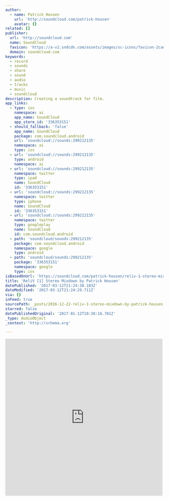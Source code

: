 ```yaml
---
author:
  - name: Patrick Housen
    url: 'http://soundcloud.com/patrick-housen'
    avatar: {}
related: []
publisher:
  url: 'http://soundcloud.com'
  name: SoundCloud
  favicon: 'https://a-v2.sndcdn.com/assets/images/sc-icons/favicon-2cadd14b.ico'
  domain: soundcloud.com
keywords:
  - record
  - sounds
  - share
  - sound
  - audio
  - tracks
  - music
  - soundcloud
description: Creating a soundtrack for film.
app_links:
  - type: ios
    namespace: ai
    app_name: SoundCloud
    app_store_id: '336353151'
  - should_fallback: 'false'
    app_name: SoundCloud
    package: com.soundcloud.android
    url: 'soundcloud://sounds:299212135'
    namespace: ai
    type: ios
  - url: 'soundcloud://sounds:299212135'
    type: android
    namespace: ai
  - url: 'soundcloud://sounds:299212135'
    namespace: twitter
    type: ipad
    name: SoundCloud
    id: '336353151'
  - url: 'soundcloud://sounds:299212135'
    namespace: twitter
    type: iphone
    name: SoundCloud
    id: '336353151'
  - url: 'soundcloud://sounds:299212135'
    namespace: twitter
    type: googleplay
    name: SoundCloud
    id: com.soundcloud.android
  - path: 'soundcloud/sounds:299212135'
    package: com.soundcloud.android
    namespace: google
    type: android
  - path: 'soundcloud/sounds:299212135'
    package: '336353151'
    namespace: google
    type: ios
isBasedOnUrl: 'https://soundcloud.com/patrick-housen/reliv-1-stereo-mixdown'
title: 'ReliV [1] Stereo Mixdown by Patrick Housen'
datePublished: '2017-03-12T21:24:30.103Z'
dateModified: '2017-03-12T21:24:29.711Z'
via: {}
inFeed: true
sourcePath: _posts/2016-12-22-reliv-1-stereo-mixdown-by-patrick-housen.md
starred: false
datePublishedOriginal: '2017-01-12T10:38:16.781Z'
_type: AudioObject
_context: 'http://schema.org'

---
```

<iframe src="https://cdn.embedly.com/widgets/media.html?src=https%3A%2F%2Fw.soundcloud.com%2Fplayer%2F%3Fvisual%3Dtrue%26url%3Dhttp%253A%252F%252Fapi.soundcloud.com%252Ftracks%252F299212135%26show_artwork%3Dtrue&amp;url=https%3A%2F%2Fsoundcloud.com%2Fpatrick-housen%2Freliv-1-stereo-mixdown&amp;image=http%3A%2F%2Fi1.sndcdn.com%2Fartworks-000199745198-37etja-t500x500.jpg&amp;key=b7d04c9b404c499eba89ee7072e1c4f7&amp;type=text%2Fhtml&amp;schema=soundcloud" width="500" height="500" scrolling="no" frameborder="0" allowfullscreen="" style=""></iframe>